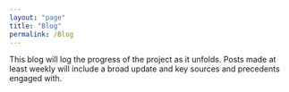 ```yaml
---
layout: "page"
title: "Blog"
permalink: /Blog
---
```


This blog will log the progress of the project as it unfolds.
Posts made at least weekly will include a broad update and key sources and precedents engaged with.